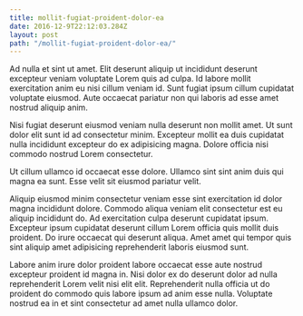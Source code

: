 ```yaml
---
title: mollit-fugiat-proident-dolor-ea
date: 2016-12-9T22:12:03.284Z
layout: post
path: "/mollit-fugiat-proident-dolor-ea/"
---
```


Ad nulla et sint ut amet. Elit deserunt aliquip ut incididunt deserunt excepteur veniam voluptate Lorem quis ad culpa. Id labore mollit exercitation anim eu nisi cillum veniam id. Sunt fugiat ipsum cillum cupidatat voluptate eiusmod. Aute occaecat pariatur non qui laboris ad esse amet nostrud aliquip anim.

Nisi fugiat deserunt eiusmod veniam nulla deserunt non mollit amet. Ut sunt dolor elit sunt id ad consectetur minim. Excepteur mollit ea duis cupidatat nulla incididunt excepteur do ex adipisicing magna. Dolore officia nisi commodo nostrud Lorem consectetur.

Ut cillum ullamco id occaecat esse dolore. Ullamco sint sint anim duis qui magna ea sunt. Esse velit sit eiusmod pariatur velit.

Aliquip eiusmod minim consectetur veniam esse sint exercitation id dolor magna incididunt dolore. Commodo aliqua veniam elit consectetur est eu aliquip incididunt do. Ad exercitation culpa deserunt cupidatat ipsum. Excepteur ipsum cupidatat deserunt cillum Lorem officia quis mollit duis proident. Do irure occaecat qui deserunt aliqua. Amet amet qui tempor quis sint aliquip amet adipisicing reprehenderit laboris eiusmod sunt.

Labore anim irure dolor proident labore occaecat esse aute nostrud excepteur proident id magna in. Nisi dolor ex do deserunt dolor ad nulla reprehenderit Lorem velit nisi elit elit. Reprehenderit nulla officia ut do proident do commodo quis labore ipsum ad anim esse nulla. Voluptate nostrud ea in et sint consectetur ad amet nulla ullamco dolor.